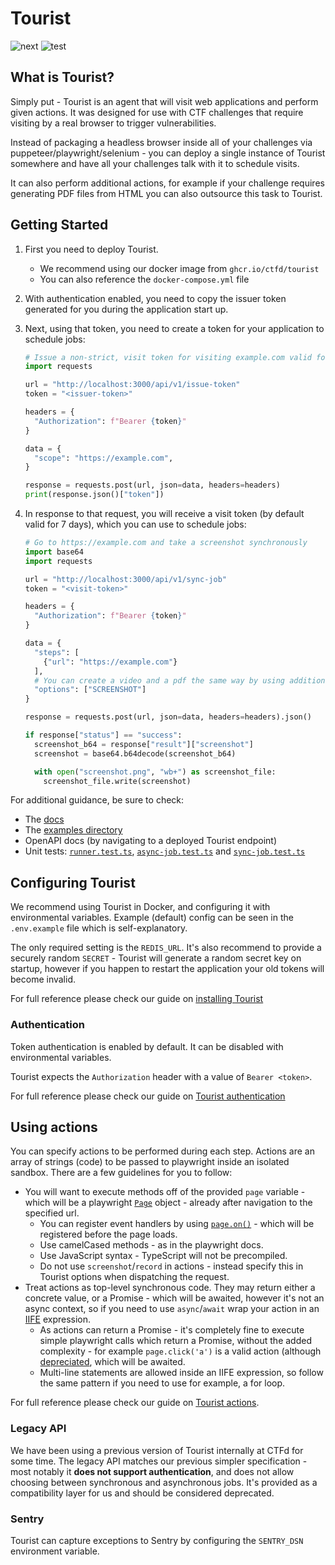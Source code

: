 # Tourist

![next](https://github.com/ctfd/tourist/actions/workflows/docker-next.yml/badge.svg)
![test](https://github.com/ctfd/tourist/actions/workflows/test.yml/badge.svg)

## What is Tourist?

Simply put - Tourist is an agent that will visit web applications and perform given actions.
It was designed for use with CTF challenges that require visiting by a real browser to trigger vulnerabilities.

Instead of packaging a headless browser inside all of your challenges via puppeteer/playwright/selenium - you can
deploy a single instance of Tourist somewhere and have all your challenges talk with it to schedule visits.

It can also perform additional actions, for example if your challenge requires generating PDF files from HTML
you can also outsource this task to Tourist.

## Getting Started

1. First you need to deploy Tourist.
   * We recommend using our docker image from `ghcr.io/ctfd/tourist`
   * You can also reference the `docker-compose.yml` file
2. With authentication enabled, you need to copy the issuer token generated for you during the application start up.
3. Next, using that token, you need to create a token for your application to schedule jobs:

    ```python
    # Issue a non-strict, visit token for visiting example.com valid for 7 days.
    import requests
    
    url = "http://localhost:3000/api/v1/issue-token"
    token = "<issuer-token>"
    
    headers = {
      "Authorization": f"Bearer {token}"
    }
    
    data = {
      "scope": "https://example.com",
    }
    
    response = requests.post(url, json=data, headers=headers)
    print(response.json()["token"])
    ```

4. In response to that request, you will receive a visit token (by default valid for 7 days), which you can use to
   schedule jobs:

    ```python
    # Go to https://example.com and take a screenshot synchronously
    import base64
    import requests
    
    url = "http://localhost:3000/api/v1/sync-job"
    token = "<visit-token>"
    
    headers = {
      "Authorization": f"Bearer {token}"
    }
    
    data = {
      "steps": [
        {"url": "https://example.com"}
      ],
      # You can create a video and a pdf the same way by using additional options: "RECORD" and "PDF"
      "options": ["SCREENSHOT"]
    }
    
    response = requests.post(url, json=data, headers=headers).json()

    if response["status"] == "success":
      screenshot_b64 = response["result"]["screenshot"]
      screenshot = base64.b64decode(screenshot_b64)
    
      with open("screenshot.png", "wb+") as screenshot_file:
        screenshot_file.write(screenshot)
    ```

For additional guidance, be sure to check:

* The [docs](./docs)
* The [examples directory](./docs/examples)
* OpenAPI docs (by navigating to a deployed Tourist endpoint)
* Unit tests: [`runner.test.ts`](./tests/runner.test.ts), [`async-job.test.ts`](./tests/async-job.test.ts) and
  [`sync-job.test.ts`](./tests/sync-job.test.ts)

## Configuring Tourist

We recommend using Tourist in Docker, and configuring it with environmental variables. Example (default) config can be
seen in the `.env.example` file which is self-explanatory.

The only required setting is the `REDIS_URL`. It's also recommend to provide a securely random `SECRET` - Tourist will
generate a random secret key on startup, however if you happen to restart the application your old tokens will become
invalid.

For full reference please check our guide on [installing Tourist](./docs/01-installing-tourist.md#configuration-reference)

### Authentication

Token authentication is enabled by default. It can be disabled with environmental variables.

Tourist expects the `Authorization` header with a value of `Bearer <token>`.

For full reference please check our guide on [Tourist authentication](./docs/02-authentication.md)

## Using actions

You can specify actions to be performed during each step. Actions are an array of strings (code) to be passed to
playwright inside an isolated sandbox. There are a few guidelines for you to follow:

* You will want to execute methods off of the provided `page` variable - which will be a playwright
  [`Page`](https://playwright.dev/docs/api/class-page) object - already after navigation to the specified url.
  * You can register event handlers by using [`page.on()`](https://playwright.dev/docs/api/class-page#events) -
    which will be registered before the page loads.
  * Use camelCased methods - as in the playwright docs.
  * Use JavaScript syntax - TypeScript will not be precompiled.
  * Do not use `screenshot`/`record` in actions - instead specify this in Tourist options when dispatching the request.
* Treat actions as top-level synchronous code. They may return either a concrete value, or a Promise - which will be
awaited, however it's not an async context, so if you need to use `async`/`await` wrap your action in an
[IIFE](https://developer.mozilla.org/en-US/docs/Glossary/IIFE#execute_an_async_function) expression.
  * As actions can return a Promise - it's completely fine to execute simple playwright calls which return a Promise,
    without the added complexity - for example `page.click('a')` is a valid action (although
    [depreciated](https://playwright.dev/docs/api/class-page#page-click), which will be awaited.
  * Multi-line statements are allowed inside an IIFE expression, so follow the same pattern if you need to use for
    example, a for loop.

For full reference please check our guide on [Tourist actions](./docs/04-using-actions.md).

### Legacy API

We have been using a previous version of Tourist internally at CTFd for some time. The legacy API matches our previous
simpler specification - most notably it **does not support authentication**, and does not allow choosing between
synchronous and asynchronous jobs. It's provided as a compatibility layer for us and should be considered deprecated.

### Sentry

Tourist can capture exceptions to Sentry by configuring the `SENTRY_DSN` environment variable.

